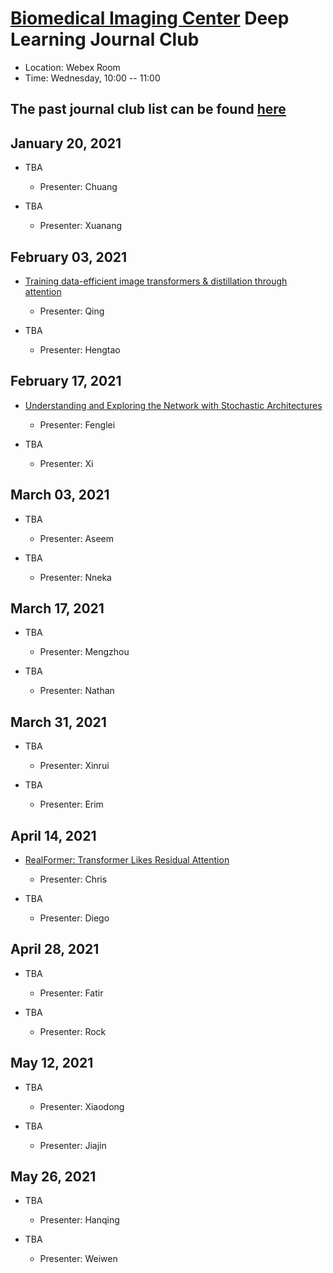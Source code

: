 
# [Biomedical Imaging Center](http://biotech.rpi.edu/centers/bic) Deep Learning Journal Club

* Location: Webex Room
* Time: Wednesday, 10:00 -- 11:00

## The past journal club list can be found [here](past_list.md)

## January 20, 2021
* TBA
	* Presenter: Chuang

* TBA
	* Presenter: Xuanang

## February 03, 2021
* [Training data-efficient image transformers & distillation through attention](https://arxiv.org/abs/2012.12877)
	* Presenter: Qing

* TBA
	* Presenter: Hengtao

## February 17, 2021
* [Understanding and Exploring the Network with Stochastic Architectures](https://papers.nips.cc/paper/2020/file/aa85e45da94cb0d78853c50ba636a15a-Paper.pdf)
	* Presenter: Fenglei

* TBA
	* Presenter: Xi

## March 03, 2021
* TBA
	* Presenter: Aseem

* TBA
	* Presenter: Nneka

## March 17, 2021
* TBA
	* Presenter: Mengzhou

* TBA
	* Presenter: Nathan

## March 31, 2021
* TBA
	* Presenter: Xinrui

* TBA
	* Presenter: Erim

## April 14, 2021
* [RealFormer: Transformer Likes Residual Attention](https://arxiv.org/abs/2012.11747)
	* Presenter: Chris

* TBA
	* Presenter: Diego

## April 28, 2021
* TBA
	* Presenter: Fatir

* TBA
	* Presenter: Rock

## May 12, 2021
* TBA
	* Presenter: Xiaodong

* TBA
	* Presenter: Jiajin

## May 26, 2021
* TBA
	* Presenter: Hanqing

* TBA
	* Presenter: Weiwen
